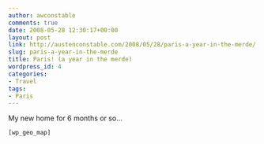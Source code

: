 ```yaml
---
author: awconstable
comments: true
date: 2008-05-28 12:30:17+00:00
layout: post
link: http://austenconstable.com/2008/05/28/paris-a-year-in-the-merde/
slug: paris-a-year-in-the-merde
title: Paris! (a year in the merde)
wordpress_id: 4
categories:
- Travel
tags:
- Paris
---
```


My new home for 6 months or so...


`[wp_geo_map]`
